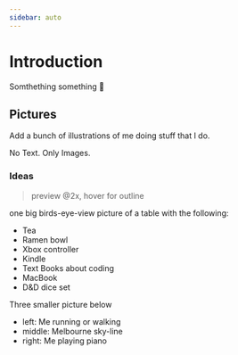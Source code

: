 ```yaml
---
sidebar: auto
---
```


# Introduction

Somthething something :horse:

## Pictures

Add a bunch of illustrations of me doing stuff that I do.

No Text. Only Images.

### Ideas

> preview @2x, hover for outline

one big birds-eye-view picture of a table with the following:

- Tea
<HoverImage
  image="/assets/img/tea.svg"
  hover="/assets/img/tea_outline.svg"
  desc="A cup of tea!"
  height="96"
/>
- Ramen bowl
<HoverImage
  image="/assets/img/ramen.svg"
  hover="/assets/img/ramen_outline.svg"
  desc="Probably ramen"
  height="112"
/>
- Xbox controller
<HoverImage
  image="/assets/img/controller.svg"
  hover="/assets/img/controller_outline.svg"
  desc="Xbox One Controller in blue"
  height="96"
/>
- Kindle
- Text Books about coding
- MacBook
<HoverImage
  image="/assets/img/macbook.svg"
  hover="/assets/img/macbook_outline.svg"
  desc="MacBook Pro 2017 13inch 2 thunderbolt 3 ports"
  height="192"
/>
- D&D dice set

Three smaller picture below

- left: Me running or walking
- middle: Melbourne sky-line
- right: Me playing piano
